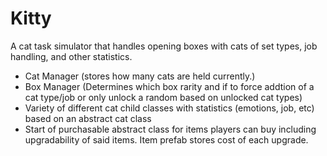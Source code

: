 # Kitty
A cat task simulator that handles opening boxes with cats of set types, job handling, and other statistics.

- Cat Manager (stores how many cats are held currently.)
- Box Manager (Determines which box rarity and if to force addtion of a cat type/job or only unlock a random based on unlocked cat types)
- Variety of different cat child classes with statistics (emotions, job, etc) based on an abstract cat class
- Start of purchasable abstract class for items players can buy including upgradability of said items. Item prefab stores cost of each upgrade.
